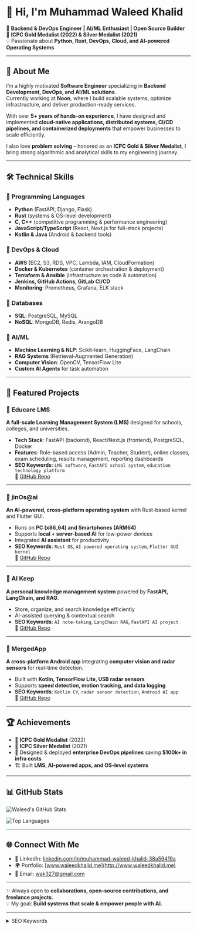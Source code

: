 # 👋 Hi, I'm Muhammad Waleed Khalid

🚀 **Backend & DevOps Engineer | AI/ML Enthusiast | Open Source Builder**  
🏅 **ICPC Gold Medalist (2022) & Silver Medalist (2021)**  
💡 Passionate about **Python, Rust, DevOps, Cloud, and AI-powered Operating Systems**

---

## 🌟 About Me

I’m a highly motivated **Software Engineer** specializing in **Backend Development, DevOps, and AI/ML solutions**.  
Currently working at **Noon**, where I build scalable systems, optimize infrastructure, and deliver production-ready services.  

With over **5+ years of hands-on experience**, I have designed and implemented **cloud-native applications, distributed systems, CI/CD pipelines, and containerized deployments** that empower businesses to scale efficiently.

I also love **problem solving** – honored as an **ICPC Gold & Silver Medalist**, I bring strong algorithmic and analytical skills to my engineering journey.

---

## 🛠️ Technical Skills

### 🔹 Programming Languages
- **Python** (FastAPI, Django, Flask)  
- **Rust** (systems & OS-level development)  
- **C, C++** (competitive programming & performance engineering)  
- **JavaScript/TypeScript** (React, Next.js for full-stack projects)  
- **Kotlin & Java** (Android & backend tools)  

### 🔹 DevOps & Cloud
- **AWS** (EC2, S3, RDS, VPC, Lambda, IAM, CloudFormation)  
- **Docker & Kubernetes** (container orchestration & deployment)  
- **Terraform & Ansible** (infrastructure as code & automation)  
- **Jenkins, GitHub Actions, GitLab CI/CD**  
- **Monitoring**: Prometheus, Grafana, ELK stack  

### 🔹 Databases
- **SQL**: PostgreSQL, MySQL  
- **NoSQL**: MongoDB, Redis, ArangoDB  

### 🔹 AI/ML
- **Machine Learning & NLP**: Scikit-learn, HuggingFace, LangChain  
- **RAG Systems** (Retrieval-Augmented Generation)  
- **Computer Vision**: OpenCV, TensorFlow Lite  
- **Custom AI Agents** for task automation  

---

## 📌 Featured Projects

### 🔹 Educare LMS
**A full-scale Learning Management System (LMS)** designed for schools, colleges, and universities.  
- **Tech Stack**: FastAPI (backend), React/Next.js (frontend), PostgreSQL, Docker  
- **Features**: Role-based access (Admin, Teacher, Student), online classes, exam scheduling, results management, reporting dashboards  
- **SEO Keywords**: `LMS software`, `FastAPI school system`, `education technology platform`  
🔗 [GitHub Repo](https://github.com/wak327/educare-lms)  

---

### 🔹 jinOs@ai
**An AI-powered, cross-platform operating system** with Rust-based kernel and Flutter GUI.  
- Runs on **PC (x86_64) and Smartphones (ARM64)**  
- Supports **local + server-based AI** for low-power devices  
- Integrated **AI assistant** for productivity  
- **SEO Keywords**: `Rust OS`, `AI-powered operating system`, `Flutter GUI kernel`  
🔗 [GitHub Repo](https://github.com/wak327/jinos-ai)  

---

### 🔹 AI Keep
**A personal knowledge management system** powered by **FastAPI, LangChain, and RAG**.  
- Store, organize, and search knowledge efficiently  
- AI-assisted querying & contextual search  
- **SEO Keywords**: `AI note-taking`, `LangChain RAG`, `FastAPI AI project`  
🔗 [GitHub Repo](https://github.com/wak327/ai-keep)  

---

### 🔹 MergedApp
**A cross-platform Android app** integrating **computer vision and radar sensors** for real-time detection.  
- Built with **Kotlin, TensorFlow Lite, USB radar sensors**  
- Supports **speed detection, motion tracking, and data logging**  
- **SEO Keywords**: `Kotlin CV`, `radar sensor detection`, `Android AI app`  
🔗 [GitHub Repo](https://github.com/wak327/mergedapp)  

---

## 🏆 Achievements
- 🥇 **ICPC Gold Medalist** (2022)  
- 🥈 **ICPC Silver Medalist** (2021)  
- 🎯 Designed & deployed **enterprise DevOps pipelines** saving **$100k+ in infra costs**  
- 🏗 Built **LMS, AI-powered apps, and OS-level systems**  

---

## 📊 GitHub Stats

![Waleed's GitHub Stats](https://github-readme-stats.vercel.app/api?username=wak327&show_icons=true&theme=radical)  

![Top Languages](https://github-readme-stats.vercel.app/api/top-langs/?username=wak327&layout=compact&theme=radical)  

---

## 🌐 Connect With Me
- 💼 LinkedIn: [linkedin.com/in/muhammad-waleed-khalid-38a59419a](https://www.linkedin.com/in/muhammad-waleed-khalid-38a59419a/)  
- 🌍 Portfolio: [www.waleedkhalid.me](http://www.waleedkhalid.me)  
- 📧 Email: wak327@gmail.com  

---

✨ Always open to **collaborations, open-source contributions, and freelance projects**.  
💡 My goal: **Build systems that scale & empower people with AI.**

---

<!-- 
SEO: Muhammad Waleed Khalid | Backend Engineer | DevOps | Software Engineer | Full Stack Developer | Python | Rust | Java | C++ | Kotlin | JavaScript | TypeScript | FastAPI | Django | Flask | Spring Boot | React | Next.js | Node.js | AI Engineer | Machine Learning Engineer | Data Scientist | Cloud Engineer | AWS | GCP | Azure | Docker | Kubernetes | Terraform | Ansible | Jenkins | CI/CD | GitHub Actions | GitLab CI | PostgreSQL | MySQL | MongoDB | Redis | ArangoDB | SQL | NoSQL | Distributed Systems | Event Driven Architecture | Microservices | System Design | OS Development | Custom Kernel | Flutter GUI | NLP | RAG Systems | LangChain | HuggingFace | OpenAI | Computer Vision | TensorFlow Lite | OpenCV | Competitive Programmer | ICPC Gold Medalist | ICPC Silver Medalist | Educare LMS | jinOs@ai | AI Keep | MergedApp | Cloud Infrastructure | Infrastructure as Code | Observability | Monitoring | Prometheus | Grafana | ELK Stack | Problem Solver | Open Source Contributor | Software Architect | Agile Development | Freelancer | Portfolio: www.waleedkhalid.me | LinkedIn: linkedin.com/in/muhammad-waleed-khalid-38a59419a
-->

<details>
  <summary>SEO Keywords</summary>

- Software Engineer, Backend Engineer, DevOps Engineer, Cloud Engineer, AI Engineer, Machine Learning Engineer  
- Full Stack Developer, Open Source Contributor, System Architect, Freelancer, Problem Solver  
- Python Developer, Rust Developer, C++ Developer, Java Developer, Kotlin Developer, JavaScript/TypeScript Developer  
- Frameworks: FastAPI, Django, Flask, Spring Boot, Node.js, React, Next.js, Express.js  
- Cloud & DevOps: AWS, GCP, Azure, Docker, Kubernetes, Terraform, Ansible, Jenkins, GitHub Actions, GitLab CI, CI/CD  
- Databases: PostgreSQL, MySQL, MongoDB, Redis, ArangoDB, SQL, NoSQL  
- Specialties: Microservices, Distributed Systems, Event Driven Architecture, System Design, Infrastructure as Code  
- AI/ML: NLP, RAG Systems, LangChain, HuggingFace, OpenAI, TensorFlow Lite, Computer Vision, OpenCV  
- Projects: Educare LMS, jinOs@ai (AI-powered OS), AI Keep (Knowledge Management), MergedApp (CV + Radar Integration)  
- Achievements: ICPC Gold Medalist, ICPC Silver Medalist, Competitive Programmer  
- Tools & Monitoring: Prometheus, Grafana, ELK Stack, SonarQube, Observability  
- Professional Branding: Portfolio (www.waleedkhalid.me), LinkedIn (linkedin.com/in/muhammad-waleed-khalid-38a59419a)  

</details>

